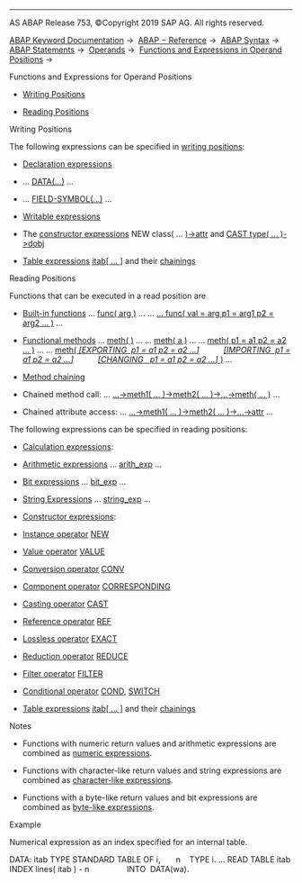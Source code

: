   

* * *

AS ABAP Release 753, ©Copyright 2019 SAP AG. All rights reserved.

[ABAP Keyword Documentation](https://help.sap.com/doc/abapdocu_753_index_htm/7.53/en-US/abenabap.htm) →  [ABAP − Reference](https://help.sap.com/doc/abapdocu_753_index_htm/7.53/en-US/abenabap_reference.htm) →  [ABAP Syntax](https://help.sap.com/doc/abapdocu_753_index_htm/7.53/en-US/abenabap_syntax.htm) →  [ABAP Statements](https://help.sap.com/doc/abapdocu_753_index_htm/7.53/en-US/abenabap_statements.htm) →  [Operands](https://help.sap.com/doc/abapdocu_753_index_htm/7.53/en-US/abenoperands.htm) →  [Functions and Expressions in Operand Positions](https://help.sap.com/doc/abapdocu_753_index_htm/7.53/en-US/abenoperands_expressions.htm) → 

Functions and Expressions for Operand Positions

-   [Writing Positions](#@@ITOC@@ABENFUNCTIONS_EXPRESSIONS_1)

-   [Reading Positions](#@@ITOC@@ABENFUNCTIONS_EXPRESSIONS_2)

Writing Positions

The following expressions can be specified in [writing positions](https://help.sap.com/doc/abapdocu_753_index_htm/7.53/en-US/abenwriting_position_glosry.htm "Glossary Entry"):

-   [Declaration expressions](https://help.sap.com/doc/abapdocu_753_index_htm/7.53/en-US/abendeclaration_expression_glosry.htm "Glossary Entry")

-   ... [DATA(...)](https://help.sap.com/doc/abapdocu_753_index_htm/7.53/en-US/abendata_inline.htm) ...

-   ... [FIELD-SYMBOL(...)](https://help.sap.com/doc/abapdocu_753_index_htm/7.53/en-US/abenfield-symbol_inline.htm) ...

-   [Writable expressions](https://help.sap.com/doc/abapdocu_753_index_htm/7.53/en-US/abenwritable_expression_glosry.htm "Glossary Entry")

-   The [constructor expressions](https://help.sap.com/doc/abapdocu_753_index_htm/7.53/en-US/abenconstructor_expression_glosry.htm "Glossary Entry") NEW class( ... [)->attr](https://help.sap.com/doc/abapdocu_753_index_htm/7.53/en-US/abennew_constructor_params_class.htm) and [CAST type( ... )->dobj](https://help.sap.com/doc/abapdocu_753_index_htm/7.53/en-US/abenconstructor_expression_cast.htm)

-   [Table expressions](https://help.sap.com/doc/abapdocu_753_index_htm/7.53/en-US/abentable_expression_glosry.htm "Glossary Entry") [itab\[ ... \]](https://help.sap.com/doc/abapdocu_753_index_htm/7.53/en-US/abentable_expressions.htm) and their [chainings](https://help.sap.com/doc/abapdocu_753_index_htm/7.53/en-US/abentable_exp_chaining.htm)

Reading Positions

Functions that can be executed in a read position are

-   [Built-in functions](https://help.sap.com/doc/abapdocu_753_index_htm/7.53/en-US/abenpredefined_function_glosry.htm "Glossary Entry")
    ... [func( arg )](https://help.sap.com/doc/abapdocu_753_index_htm/7.53/en-US/abenbuilt_in_functions_syntax.htm) ...
    ... [... func( val = arg p1 = arg1 p2 = arg2 ... )](https://help.sap.com/doc/abapdocu_753_index_htm/7.53/en-US/abenbuilt_in_functions_syntax.htm) ...
    

-   [Functional methods](https://help.sap.com/doc/abapdocu_753_index_htm/7.53/en-US/abenfunctional_method_glosry.htm "Glossary Entry")
    ... [meth( )](https://help.sap.com/doc/abapdocu_753_index_htm/7.53/en-US/abapcall_method_functional.htm) ...
    ... [meth( a )](https://help.sap.com/doc/abapdocu_753_index_htm/7.53/en-US/abapcall_method_functional.htm) ...
    ... [meth( p1 = a1 p2 = a2 ... )](https://help.sap.com/doc/abapdocu_753_index_htm/7.53/en-US/abapcall_method_functional.htm) ...
    ... [meth( *\[*EXPORTING  p1 = a1 p2 = a2 ...*\]*](https://help.sap.com/doc/abapdocu_753_index_htm/7.53/en-US/abapcall_method_functional.htm)
              [*\[*IMPORTING  p1 = a1 p2 = a2 ...*\]*](https://help.sap.com/doc/abapdocu_753_index_htm/7.53/en-US/abapcall_method_functional.htm)
              [*\[*CHANGING   p1 = a1 p2 = a2 ...*\]* )](https://help.sap.com/doc/abapdocu_753_index_htm/7.53/en-US/abapcall_method_functional.htm) ...
    

-   [Method chaining](https://help.sap.com/doc/abapdocu_753_index_htm/7.53/en-US/abenmethod_chaining_glosry.htm "Glossary Entry")
    

-   Chained method call:
    ... [...->meth1( ... )->meth2( ... )->...->meth( ... )](https://help.sap.com/doc/abapdocu_753_index_htm/7.53/en-US/abapcall_method_static_chain.htm) ...
    

-   Chained attribute access:
    ... [...->meth1( ... )->meth2( ... )->...->attr](https://help.sap.com/doc/abapdocu_753_index_htm/7.53/en-US/abapcall_method_static_chain.htm) ...

The following expressions can be specified in reading positions:

-   [Calculation expressions](https://help.sap.com/doc/abapdocu_753_index_htm/7.53/en-US/abencalculation_expression_glosry.htm "Glossary Entry"):

-   [Arithmetic expressions](https://help.sap.com/doc/abapdocu_753_index_htm/7.53/en-US/abenarithmetic_expression_glosry.htm "Glossary Entry")
    ... [arith\_exp](https://help.sap.com/doc/abapdocu_753_index_htm/7.53/en-US/abapcompute_arith.htm) ...
    

-   [Bit expressions](https://help.sap.com/doc/abapdocu_753_index_htm/7.53/en-US/abenarithmetic_expression_glosry.htm "Glossary Entry")
    ... [bit\_exp](https://help.sap.com/doc/abapdocu_753_index_htm/7.53/en-US/abapcompute_bit.htm) ...
    

-   [String Expressions](https://help.sap.com/doc/abapdocu_753_index_htm/7.53/en-US/abenstring_expression_glosry.htm "Glossary Entry")
    ... [string\_exp](https://help.sap.com/doc/abapdocu_753_index_htm/7.53/en-US/abapcompute_string.htm) ...

-   [Constructor expressions](https://help.sap.com/doc/abapdocu_753_index_htm/7.53/en-US/abenconstructor_expression_glosry.htm "Glossary Entry"):

-   [Instance operator](https://help.sap.com/doc/abapdocu_753_index_htm/7.53/en-US/abeninstance_operator_glosry.htm "Glossary Entry")
    [NEW](https://help.sap.com/doc/abapdocu_753_index_htm/7.53/en-US/abenconstructor_expression_new.htm)
    

-   [Value operator](https://help.sap.com/doc/abapdocu_753_index_htm/7.53/en-US/abenvalue_operator_glosry.htm "Glossary Entry")
    [VALUE](https://help.sap.com/doc/abapdocu_753_index_htm/7.53/en-US/abenconstructor_expression_value.htm)
    

-   [Conversion operator](https://help.sap.com/doc/abapdocu_753_index_htm/7.53/en-US/abenconversion_operator_glosry.htm "Glossary Entry")
    [CONV](https://help.sap.com/doc/abapdocu_753_index_htm/7.53/en-US/abenconstructor_expression_conv.htm)
    

-   [Component operator](https://help.sap.com/doc/abapdocu_753_index_htm/7.53/en-US/abencorresponding_operator_glosry.htm "Glossary Entry")
    [CORRESPONDING](https://help.sap.com/doc/abapdocu_753_index_htm/7.53/en-US/abenconstructor_expr_corresponding.htm)
    

-   [Casting operator](https://help.sap.com/doc/abapdocu_753_index_htm/7.53/en-US/abeninstance_operator_glosry.htm "Glossary Entry")
    [CAST](https://help.sap.com/doc/abapdocu_753_index_htm/7.53/en-US/abenconstructor_expression_cast.htm)
    

-   [Reference operator](https://help.sap.com/doc/abapdocu_753_index_htm/7.53/en-US/abenreference_operator_glosry.htm "Glossary Entry")
    [REF](https://help.sap.com/doc/abapdocu_753_index_htm/7.53/en-US/abenconstructor_expression_ref.htm)
    

-   [Lossless operator](https://help.sap.com/doc/abapdocu_753_index_htm/7.53/en-US/abenlossless_operator_glosry.htm "Glossary Entry")
    [EXACT](https://help.sap.com/doc/abapdocu_753_index_htm/7.53/en-US/abenconstructor_expression_exact.htm)
    

-   [Reduction operator](https://help.sap.com/doc/abapdocu_753_index_htm/7.53/en-US/abenreduce_operator_glosry.htm "Glossary Entry")
    [REDUCE](https://help.sap.com/doc/abapdocu_753_index_htm/7.53/en-US/abenconstructor_expression_reduce.htm)
    

-   [Filter operator](https://help.sap.com/doc/abapdocu_753_index_htm/7.53/en-US/abenfilter_operator_glosry.htm "Glossary Entry")
    [FILTER](https://help.sap.com/doc/abapdocu_753_index_htm/7.53/en-US/abenconstructor_expression_filter.htm)
    

-   [Conditional operator](https://help.sap.com/doc/abapdocu_753_index_htm/7.53/en-US/abenconversion_operator_glosry.htm "Glossary Entry")
    [COND](https://help.sap.com/doc/abapdocu_753_index_htm/7.53/en-US/abenconditional_expression_cond.htm), [SWITCH](https://help.sap.com/doc/abapdocu_753_index_htm/7.53/en-US/abenconditional_expression_switch.htm)

-   [Table expressions](https://help.sap.com/doc/abapdocu_753_index_htm/7.53/en-US/abentable_expression_glosry.htm "Glossary Entry") [itab\[ ... \]](https://help.sap.com/doc/abapdocu_753_index_htm/7.53/en-US/abentable_expressions.htm) and their [chainings](https://help.sap.com/doc/abapdocu_753_index_htm/7.53/en-US/abentable_exp_chaining.htm)

Notes

-   Functions with numeric return values and arithmetic expressions are combined as [numeric expressions](https://help.sap.com/doc/abapdocu_753_index_htm/7.53/en-US/abennumerical_expression_glosry.htm "Glossary Entry").

-   Functions with character-like return values and string expressions are combined as [character-like expressions](https://help.sap.com/doc/abapdocu_753_index_htm/7.53/en-US/abencharlike_expression_glosry.htm "Glossary Entry").

-   Functions with a byte-like return values and bit expressions are combined as [byte-like expressions](https://help.sap.com/doc/abapdocu_753_index_htm/7.53/en-US/abenbyte_like_expression_glosry.htm "Glossary Entry").

Example

Numerical expression as an index specified for an internal table.

DATA: itab TYPE STANDARD TABLE OF i,
      n    TYPE i.
...
READ TABLE itab INDEX lines( itab ) - n
                INTO  DATA(wa).